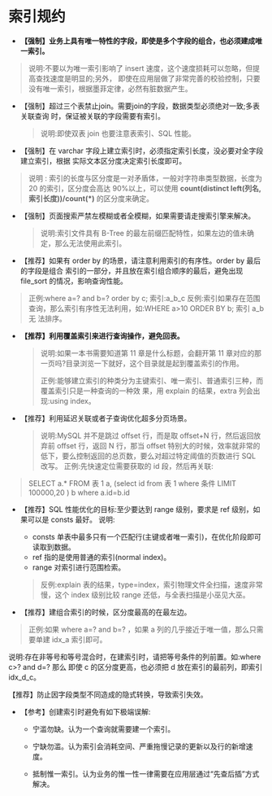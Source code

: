 # 索引规约

- **【强制】业务上具有唯一特性的字段，即使是多个字段的组合，也必须建成唯一索引。** 

> 说明:不要以为唯一索引影响了 insert 速度，这个速度损耗可以忽略，但提高查找速度是明显的;另外， 即使在应用层做了非常完善的校验控制，只要没有唯一索引，根据墨菲定律，必然有脏数据产生。

- 【强制】超过三个表禁止join。需要join的字段，数据类型必须绝对一致;多表关联查询 时，保证被关联的字段需要有索引。

  > 说明:即使双表 join 也要注意表索引、SQL 性能。

- 【强制】在 varchar 字段上建立索引时，必须指定索引长度，没必要对全字段建立索引，根据 实际文本区分度决定索引长度即可。

> 说明 : 索引的长度与区分度是一对矛盾体，一般对字符串类型数据，长度为 20 的索引，区分度会高达
> 90%以上，可以使用 **count(distinct left(列名, 索引长度))/count(*)** 的区分度来确定。

- 【强制】页面搜索严禁左模糊或者全模糊，如果需要请走搜索引擎来解决。

  > 说明:索引文件具有 B-Tree 的最左前缀匹配特性，如果左边的值未确定，那么无法使用此索引。

- 【推荐】如果有 order by 的场景，请注意利用索引的有序性。order by 最后的字段是组合 索引的一部分，并且放在索引组合顺序的最后，避免出现 file_sort 的情况，影响查询性能。 

> 正例:where a=? and b=? order by c; 索引:a_b_c 反例:索引如果存在范围查询，那么索引有序性无法利用，如:WHERE a>10 ORDER BY b; 索引 a_b 无 法排序。

- **【推荐】利用覆盖索引来进行查询操作，避免回表。**

  > 说明:如果一本书需要知道第 11 章是什么标题，会翻开第 11 章对应的那一页吗?目录浏览一下就好，这个目录就是起到覆盖索引的作用。 
  >
  > 正例:能够建立索引的种类分为主键索引、唯一索引、普通索引三种，而覆盖索引只是一种查询的一种效 果，用 explain 的结果，extra 列会出现:using index。

- 【推荐】利用延迟关联或者子查询优化超多分页场景。
  
  > 说明:MySQL 并不是跳过 offset 行，而是取 offset+N 行，然后返回放弃前 offset 行，返回 N 行，那当 offset 特别大的时候，效率就非常的低下，要么控制返回的总页数，要么对超过特定阈值的页数进行 SQL 改写。
  > 正例:先快速定位需要获取的 id 段，然后再关联:
> SELECT a.* FROM 表 1 a, (select id from 表 1 where 条件 LIMIT 100000,20 ) b where a.id=b.id

- 【推荐】SQL 性能优化的目标:至少要达到 range 级别，要求是 ref 级别，如果可以是 consts 最好。
  说明:
  - consts 单表中最多只有一个匹配行(主键或者唯一索引)，在优化阶段即可读取到数据。
  -  ref 指的是使用普通的索引(normal index)。
  -  range 对索引进行范围检索。
  
  > 反例:explain 表的结果，type=index，索引物理文件全扫描，速度非常慢，这个 index 级别比较 range 还低，与全表扫描是小巫见大巫。
  
- 【推荐】建组合索引的时候，区分度最高的在最左边。

> 正例:如果 where a=? and b=? ，如果 a 列的几乎接近于唯一值，那么只需要单建 idx_a 索引即可。 

说明:存在非等号和等号混合时，在建索引时，请把等号条件的列前置。如:where c>? and d=? 那么 即使 c 的区分度更高，也必须把 d 放在索引的最前列，即索引 idx_d_c。

【推荐】防止因字段类型不同造成的隐式转换，导致索引失效。

- 【参考】创建索引时避免有如下极端误解:
     - 宁滥勿缺。认为一个查询就需要建一个索引。

     - 宁缺勿滥。认为索引会消耗空间、严重拖慢记录的更新以及行的新增速度。

     - 抵制惟一索引。认为业务的惟一性一律需要在应用层通过“先查后插”方式解决。